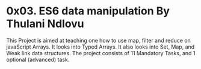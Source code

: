 0x03. ES6 data manipulation By Thulani Ndlovu
=============================================
This Project is aimed at teaching one how to use map, filter and reduce on javaScript Arrays. It looks into Typed Arrays. It also looks into Set, Map, and Weak link data structures. The project consists of 11 Mandatory Tasks, and 1 optional (advanced) task.

